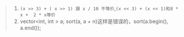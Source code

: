 >1. `(x >> 3) + ( x >> 1) 跟 x / 10 不等价`,`(x << 3) + (x << 1)和8 * x +  2 * x等价`
>2. vector<int, int > a; sort(a, a + n)这样是错误的，sort(a.begin(), a.end());
